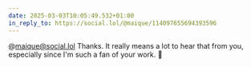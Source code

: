 ```yaml
---
date: 2025-03-03T10:05:49.532+01:00
in_reply_to: https://social.lol/@maique/114097655694393596
---
```


@maique@social.lol Thanks. It really means a lot to hear that from you, especially since I'm such a fan of your work. 🙏
